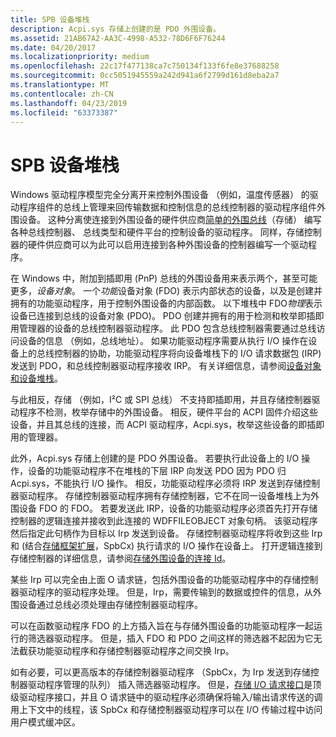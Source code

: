 ```yaml
---
title: SPB 设备堆栈
description: Acpi.sys 存储上创建的是 PDO 外围设备。
ms.assetid: 21AB67A2-AA3C-4998-A532-78D6F6F76244
ms.date: 04/20/2017
ms.localizationpriority: medium
ms.openlocfilehash: 22c17f477138ca7c750134f133f6fe8e37688258
ms.sourcegitcommit: 0cc5051945559a242d941a6f2799d161d8eba2a7
ms.translationtype: MT
ms.contentlocale: zh-CN
ms.lasthandoff: 04/23/2019
ms.locfileid: "63373387"
---
```

# <a name="spb-device-stacks"></a>SPB 设备堆栈


Windows 驱动程序模型完全分离开来控制外围设备 （例如，温度传感器） 的驱动程序组件的总线上管理来回传输数据和控制信息的总线控制器的驱动程序组件外围设备。 这种分离使连接到外围设备的硬件供应商[简单的外围总线](https://msdn.microsoft.com/library/windows/hardware/hh450903)（存储） 编写各种总线控制器、 总线类型和硬件平台的控制设备的驱动程序。 同样，存储控制器的硬件供应商可以为此可以启用连接到各种外围设备的控制器编写一个驱动程序。

在 Windows 中，附加到插即用 (PnP) 总线的外围设备用来表示两个，甚至可能更多，*设备对象*。 一个*功能*设备对象 (FDO) 表示内部状态的设备，以及是创建并拥有的功能驱动程序，用于控制外围设备的内部函数。 以下堆栈中 FDO*物理*表示设备已连接到总线的设备对象 (PDO)。 PDO 创建并拥有的用于检测和枚举即插即用管理器的设备的总线控制器驱动程序。 此 PDO 包含总线控制器需要通过总线访问设备的信息 （例如，总线地址）。 如果功能驱动程序需要从执行 I/O 操作在设备上的总线控制器的协助，功能驱动程序将向设备堆栈下的 I/O 请求数据包 (IRP) 发送到 PDO，和总线控制器驱动程序接收 IRP。 有关详细信息，请参阅[设备对象和设备堆栈](https://msdn.microsoft.com/library/windows/hardware/ff543153)。

与此相反，存储 （例如，I²C 或 SPI 总线） 不支持即插即用，并且存储控制器驱动程序不检测，枚举存储中的外围设备。 相反，硬件平台的 ACPI 固件介绍这些设备，并且其总线的连接，而 ACPI 驱动程序，Acpi.sys，枚举这些设备的即插即用的管理器。

此外，Acpi.sys 存储上创建的是 PDO 外围设备。 若要执行此设备上的 I/O 操作，设备的功能驱动程序不在堆栈的下层 IRP 向发送 PDO 因为 PDO 归 Acpi.sys，不能执行 I/O 操作。 相反，功能驱动程序必须将 IRP 发送到存储控制器驱动程序。 存储控制器驱动程序拥有存储控制器，它不在同一设备堆栈上为外围设备 FDO 的 FDO。 若要发送此 IRP，设备的功能驱动程序必须首先打开存储控制器的逻辑连接并接收到此连接的 WDFFILEOBJECT 对象句柄。 该驱动程序然后指定此句柄作为目标以 Irp 发送到设备。 存储控制器驱动程序将收到这些 Irp 和 (结合[存储框架扩展](https://msdn.microsoft.com/library/windows/hardware/hh406203)，SpbCx) 执行请求的 I/O 操作在设备上。 打开逻辑连接到存储控制器的详细信息，请参阅[存储外围设备的连接 Id](https://msdn.microsoft.com/library/windows/hardware/hh698216)。

某些 Irp 可以完全由上面 O 请求链，包括外围设备的功能驱动程序中的存储控制器驱动程序的驱动程序处理。 但是，Irp，需要传输到的数据或控件的信息，从外围设备通过总线必须处理由存储控制器驱动程序。

可以在函数驱动程序 FDO 的上方插入旨在与存储外围设备的功能驱动程序一起运行的筛选器驱动程序。 但是，插入 FDO 和 PDO 之间这样的筛选器不起因为它无法截获功能驱动程序和存储控制器驱动程序之间交换 Irp。

如有必要，可以更高版本的存储控制器驱动程序 （SpbCx，为 Irp 发送到存储控制器驱动程序管理的队列） 插入筛选器驱动程序。 但是，[存储 I/O 请求接口](https://msdn.microsoft.com/library/windows/hardware/hh698227)是顶级驱动程序接口，并且 O 请求链中的驱动程序必须确保将输入/输出请求传送的调用上下文中的线程，该 SpbCx 和存储控制器驱动程序可以在 I/O 传输过程中访问用户模式缓冲区。

 

 




